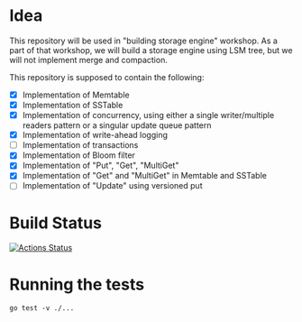 # Idea

This repository will be used in "building storage engine" workshop. As a part of that workshop, we will build a storage engine using LSM tree, but we will not implement
merge and compaction.

This repository is supposed to contain the following:
- [X] Implementation of Memtable
- [X] Implementation of SSTable
- [X] Implementation of concurrency, using either a single writer/multiple readers pattern or a singular update queue pattern
- [X] Implementation of write-ahead logging
- [ ] Implementation of transactions
- [X] Implementation of Bloom filter
- [X] Implementation of "Put", "Get", "MultiGet"
- [X] Implementation of "Get" and "MultiGet" in Memtable and SSTable
- [ ] Implementation of "Update" using versioned put

# Build Status
[![Actions Status](https://github.com/SarthakMakhija/storage-engine-workshop/workflows/GoCI/badge.svg)](https://github.com/SarthakMakhija/storage-engine-workshop/actions)

# Running the tests
`go test -v ./...`
